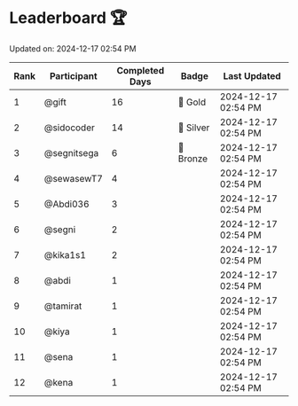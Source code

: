 # Leaderboard 🏆

Updated on: 2024-12-17 02:54 PM

| Rank | Participant       | Completed Days | Badge      | Last Updated         |
|------|-------------------|----------------|------------|----------------------|
| 1    | @gift             | 16             | 🏅 Gold     | 2024-12-17 02:54 PM |
| 2    | @sidocoder        | 14             | 🥈 Silver   | 2024-12-17 02:54 PM |
| 3    | @segnitsega       | 6              | 🥉 Bronze   | 2024-12-17 02:54 PM |
| 4    | @sewasewT7        | 4              |            | 2024-12-17 02:54 PM |
| 5    | @Abdi036          | 3              |            | 2024-12-17 02:54 PM |
| 6    | @segni            | 2              |            | 2024-12-17 02:54 PM |
| 7    | @kika1s1          | 2              |            | 2024-12-17 02:54 PM |
| 8    | @abdi             | 1              |            | 2024-12-17 02:54 PM |
| 9    | @tamirat          | 1              |            | 2024-12-17 02:54 PM |
| 10   | @kiya             | 1              |            | 2024-12-17 02:54 PM |
| 11   | @sena             | 1              |            | 2024-12-17 02:54 PM |
| 12   | @kena             | 1              |            | 2024-12-17 02:54 PM |

